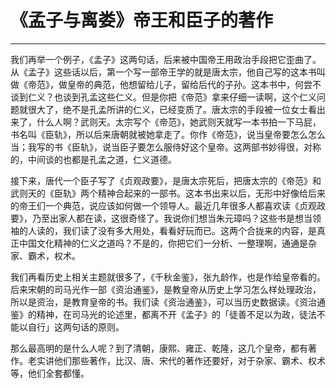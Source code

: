 # 《孟子与离娄》帝王和臣子的著作

------

我们再举一个例子，《孟子》这两句话，后来被中国帝王用政治手段把它歪曲了。从《孟子》这些话以后，第一个写一部帝王学的就是唐太宗，他自己写的这本书叫做《帝范》，做皇帝的典范，他想留给儿子，留给后代的子孙。这本书中，何尝不谈到仁义？也谈到孔孟这些仁义。但是你把《帝范》拿来仔细一读啊，这个仁义问题就很大了，绝不是孔孟所讲的仁义，已经变质了。唐太宗的手段被一位女士看出来了，什么人啊？武则天。太宗写个《帝范》，她武则天就写一本书拍一下马屁，书名叫《臣轨》，所以后来唐朝就被她拿走了。你作《帝范》，说当皇帝要怎么怎么当；我写的书《臣轨》，说当臣子要怎么服侍好这个皇帝。这两部书妙得很，对称的，中间谈的也都是孔孟之道，仁义道德。

接下来，唐代一个臣子写了《贞观政要》，是唐太宗死后，把唐太宗的《帝范》和武则天的《臣轨》两个精神合起来的一部书。这本书出来以后，无形中好像给后来的帝王们一个典范，说应该如何做一个领导人。最近几年很多人都喜欢读《贞观政要》，乃至出家人都在读，这很奇怪了。我说你们想当朱元璋吗？这些书是想当领袖的人读的，我们读了没有多大用处，看看好玩而已。这两个合拢来的内容，是真正中国文化精神的仁义之道吗？不是的，你把它们一分析、一整理啊，通通是杂家、霸术，权术。

我们再看历史上相关主题就很多了，《千秋金鉴》，张九龄作，也是作给皇帝看的。后来宋朝的司马光作一部《资治通鉴》，是教皇帝从历史上学习怎么样处理政治，所以是资治，是教育皇帝的书。我们读《资治通鉴》，可以当历史数据读。《资治通鉴》的精神，在司马光的论述里，都离不开《孟子》的「徒善不足以为政，徒法不能以自行」这两句话的原则。

那么最高明的是什么人呢？到了清朝，康熙、雍正、乾隆，这几个皇帝，都有著作。老实讲他们那些著作，比汉、唐、宋代的著作还要好，对于杂家、霸术、权术等，他们全套都懂。
